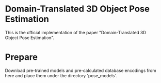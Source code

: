 # Domain-Translated 3D Object Pose Estimation

This is the official implementation of the paper "Domain-Translated 3D Object Pose Estimation".

# Prepare
Download pre-trained models and pre-calculated database encodings from here and place them under the directory 'pose_models'.
